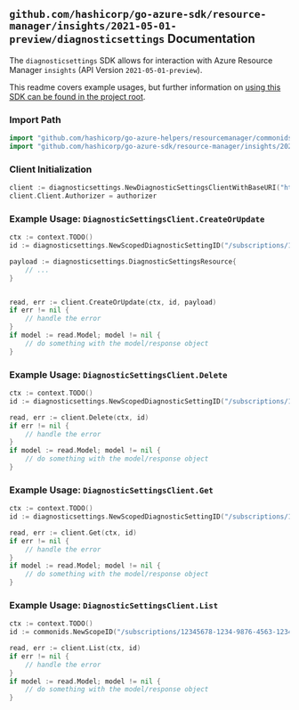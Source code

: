 
## `github.com/hashicorp/go-azure-sdk/resource-manager/insights/2021-05-01-preview/diagnosticsettings` Documentation

The `diagnosticsettings` SDK allows for interaction with Azure Resource Manager `insights` (API Version `2021-05-01-preview`).

This readme covers example usages, but further information on [using this SDK can be found in the project root](https://github.com/hashicorp/go-azure-sdk/tree/main/docs).

### Import Path

```go
import "github.com/hashicorp/go-azure-helpers/resourcemanager/commonids"
import "github.com/hashicorp/go-azure-sdk/resource-manager/insights/2021-05-01-preview/diagnosticsettings"
```


### Client Initialization

```go
client := diagnosticsettings.NewDiagnosticSettingsClientWithBaseURI("https://management.azure.com")
client.Client.Authorizer = authorizer
```


### Example Usage: `DiagnosticSettingsClient.CreateOrUpdate`

```go
ctx := context.TODO()
id := diagnosticsettings.NewScopedDiagnosticSettingID("/subscriptions/12345678-1234-9876-4563-123456789012/resourceGroups/some-resource-group", "diagnosticSettingName")

payload := diagnosticsettings.DiagnosticSettingsResource{
	// ...
}


read, err := client.CreateOrUpdate(ctx, id, payload)
if err != nil {
	// handle the error
}
if model := read.Model; model != nil {
	// do something with the model/response object
}
```


### Example Usage: `DiagnosticSettingsClient.Delete`

```go
ctx := context.TODO()
id := diagnosticsettings.NewScopedDiagnosticSettingID("/subscriptions/12345678-1234-9876-4563-123456789012/resourceGroups/some-resource-group", "diagnosticSettingName")

read, err := client.Delete(ctx, id)
if err != nil {
	// handle the error
}
if model := read.Model; model != nil {
	// do something with the model/response object
}
```


### Example Usage: `DiagnosticSettingsClient.Get`

```go
ctx := context.TODO()
id := diagnosticsettings.NewScopedDiagnosticSettingID("/subscriptions/12345678-1234-9876-4563-123456789012/resourceGroups/some-resource-group", "diagnosticSettingName")

read, err := client.Get(ctx, id)
if err != nil {
	// handle the error
}
if model := read.Model; model != nil {
	// do something with the model/response object
}
```


### Example Usage: `DiagnosticSettingsClient.List`

```go
ctx := context.TODO()
id := commonids.NewScopeID("/subscriptions/12345678-1234-9876-4563-123456789012/resourceGroups/some-resource-group")

read, err := client.List(ctx, id)
if err != nil {
	// handle the error
}
if model := read.Model; model != nil {
	// do something with the model/response object
}
```
